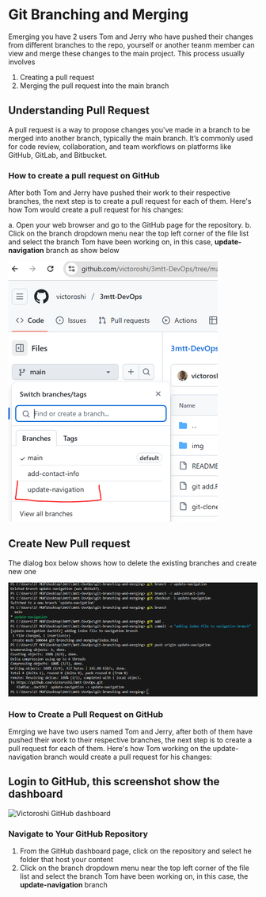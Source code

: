 # Git Branching and Merging
Emerging you have 2 users Tom and Jerry who have pushed their changes from different branches to the repo, yourself or another teanm member can view and merge these changes to the main project. This process usually involves 

1.  Creating a pull request
2.  Merging the pull request into the main branch

## Understanding Pull Request
A pull request is a way to propose changes you've made in a branch to be merged into another branch, typically the main branch. It’s commonly used for code review, collaboration, and team workflows on platforms like GitHub, GitLab, and Bitbucket.

### How to create a pull request on GitHub
After both Tom and Jerry have pushed their work to their respective branches, the next step is to create a pull request for each of them. Here's how Tom would create a pull request for his changes:

a.  Open your web browser and go to the GitHub page for the repository.
b.  Click on the branch dropdown menu near the top left corner of the file list and select the branch Tom have been working on, in this case, **update-navigation** branch as show below

![Selecting Branches](img/navigation.PNG)

## Create New Pull request

The dialog box below shows how to delete the existing branches and create new one

![Creating New Branch](img/delete-and-create.PNG)

### How to Create a Pull Request on GitHub
Emrging we have two users named Tom and Jerry, after both of them have pushed their work to their respective branches, the next step is to create a pull request for each of them. Here's how Tom working on the update-navigation branch would create a pull request for his changes:

## Login to GitHub, this screenshot show the dashboard
![Victoroshi GitHub dashboard](github-dashboard.PNG)

### Navigate to Your GitHub Repository
1.  From the GitHub dashboard page, click on the repository and select he folder that host your content
2.  Click on the branch dropdown menu near the top left corner of the file list and select the branch Tom have been working on, in this case, the **update-navigation** branch